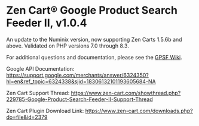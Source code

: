 # Zen Cart&reg; Google Product Search Feeder II, v1.0.4
An update to the Numinix version, now supporting Zen Carts 1.5.6b and above.  Validated on PHP versions 7.0 through 8.3.

For additional questions and documentation, please see the [GPSF Wiki](https://github.com/lat9/gpsf/wiki).

Google API Documentation: https://support.google.com/merchants/answer/6324350?hl=en&ref_topic=6324338&sjid=18306132101193605684-NA

Zen Cart Support Thread: https://www.zen-cart.com/showthread.php?229785-Google-Product-Search-Feeder-II-Support-Thread

Zen Cart Plugin Download Link: https://www.zen-cart.com/downloads.php?do=file&id=2379

